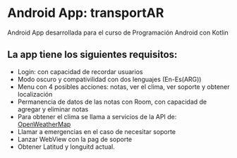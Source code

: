 # Android App: transportAR
Android App desarrollada para el curso de Programación Android con Kotlin

## La app tiene los siguientes requisitos:
  * Login: con capacidad de recordar usuarios
  * Modo oscuro y compativilidad con dos lenguajes (En-Es(ARG))
  * Menu con 4 posibles acciones: notas, ver el clima, ver soporte y obtener localización
  * Permanencia de datos de las notas con Room, con capacidad de agregar y eliminar notas
  * Para obtener el clima se llama a servicios de la API de: [OpenWeatherMap](https://openweathermap.org/api)
  * Llamar a emergencias en el caso de necesitar soporte
  * Lanzar WebView con la pag de soporte
  * Obtener Latitud y longuitd actual.

